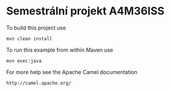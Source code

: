 Semestrální projekt A4M36ISS
============================

To build this project use

    mvn clean install

To run this example from within Maven use

    mvn exec:java

For more help see the Apache Camel documentation

    http://camel.apache.org/